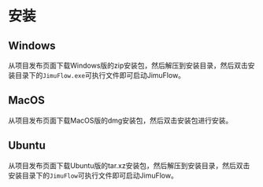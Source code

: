 # 安装

## Windows

从项目发布页面下载Windows版的zip安装包，然后解压到安装目录，然后双击安装目录下的`JimuFlow.exe`可执行文件即可启动JimuFlow。

## MacOS

从项目发布页面下载MacOS版的dmg安装包，然后双击安装包进行安装。

## Ubuntu

从项目发布页面下载Ubuntu版的tar.xz安装包，然后解压到安装目录，然后双击安装目录下的`JimuFlow`可执行文件即可启动JimuFlow。
